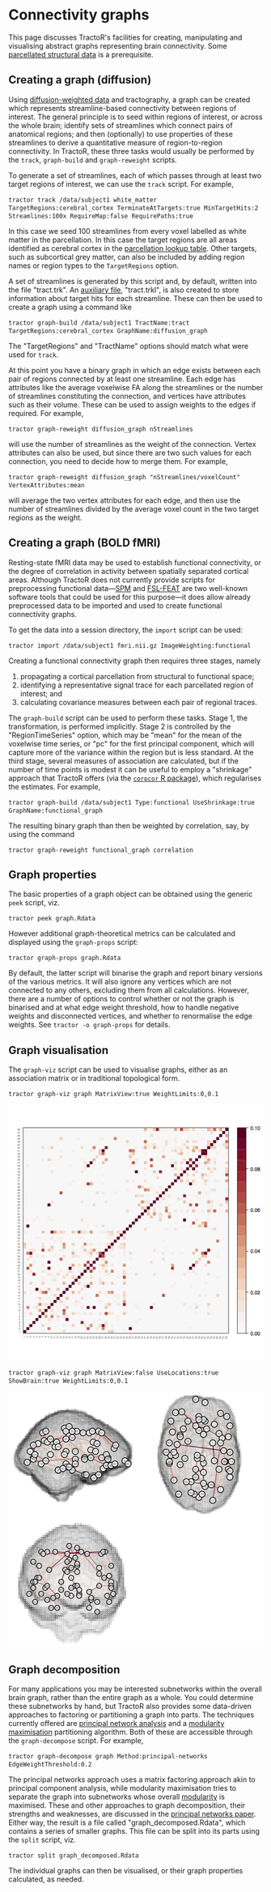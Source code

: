 # Connectivity graphs

This page discusses TractoR's facilities for creating, manipulating and visualising abstract graphs representing brain connectivity. Some [parcellated structural data](structural.html) is a prerequisite.

## Creating a graph (diffusion)

Using [diffusion-weighted data](diffusion-processing.html) and tractography, a graph can be created which represents streamline-based connectivity between regions of interest. The general principle is to seed within regions of interest, or across the whole brain; identify sets of streamlines which connect pairs of anatomical regions; and then (optionally) to use properties of these streamlines to derive a quantitative measure of region-to-region connectivity. In TractoR, these three tasks would usually be performed by the `track`, `graph-build` and `graph-reweight` scripts.

To generate a set of streamlines, each of which passes through at least two target regions of interest, we can use the `track` script. For example,

    tractor track /data/subject1 white_matter TargetRegions:cerebral_cortex TerminateAtTargets:true MinTargetHits:2 Streamlines:100x RequireMap:false RequirePaths:true

In this case we seed 100 streamlines from every voxel labelled as white matter in the parcellation. In this case the target regions are all areas identified as cerebral cortex in the [parcellation lookup table](structural.html). Other targets, such as subcortical grey matter, can also be included by adding region names or region types to the `TargetRegions` option.

A set of streamlines is generated by this script and, by default, written into the file "tract.trk". An [auxiliary file](conventions.html#file-types), "tract.trkl", is also created to store information about target hits for each streamline. These can then be used to create a graph using a command like

    tractor graph-build /data/subject1 TractName:tract TargetRegions:cerebral_cortex GraphName:diffusion_graph

The "TargetRegions" and "TractName" options should match what were used for `track`.

At this point you have a binary graph in which an edge exists between each pair of regions connected by at least one streamline. Each edge has attributes like the average voxelwise FA along the streamlines or the number of streamlines constituting the connection, and vertices have attributes such as their volume. These can be used to assign weights to the edges if required. For example,

    tractor graph-reweight diffusion_graph nStreamlines

will use the number of streamlines as the weight of the connection. Vertex attributes can also be used, but since there are two such values for each connection, you need to decide how to merge them. For example,

    tractor graph-reweight diffusion_graph "nStreamlines/voxelCount" VertexAttributes:mean

will average the two vertex attributes for each edge, and then use the number of streamlines divided by the average voxel count in the two target regions as the weight.

## Creating a graph (BOLD fMRI)

Resting-state fMRI data may be used to establish functional connectivity, or the degree of correlation in activity between spatially separated cortical areas. Although TractoR does not currently provide scripts for preprocessing functional data—[SPM](http://www.fil.ion.ucl.ac.uk/spm/) and [FSL-FEAT](http://fsl.fmrib.ox.ac.uk/fsl/fslwiki/FEAT) are two well-known software tools that could be used for this purpose—it does allow already preprocessed data to be imported and used to create functional connectivity graphs.

To get the data into a session directory, the `import` script can be used:

    tractor import /data/subject1 fmri.nii.gz ImageWeighting:functional

Creating a functional connectivity graph then requires three stages, namely

1. propagating a cortical parcellation from structural to functional space;
2. identifying a representative signal trace for each parcellated region of interest; and
3. calculating covariance measures between each pair of regional traces.

The `graph-build` script can be used to perform these tasks. Stage 1, the transformation, is performed implicitly. Stage 2 is controlled by the "RegionTimeSeries" option, which may be "mean" for the mean of the voxelwise time series, or "pc" for the first principal component, which will capture more of the variance within the region but is less standard. At the third stage, several measures of association are calculated, but if the number of time points is modest it can be useful to employ a "shrinkage" approach that TractoR offers (via the [`corpcor` R package](http://strimmerlab.org/software/corpcor/)), which regularises the estimates. For example,

    tractor graph-build /data/subject1 Type:functional UseShrinkage:true GraphName:functional_graph

The resulting binary graph than then be weighted by correlation, say, by using the command

    tractor graph-reweight functional_graph correlation

## Graph properties

The basic properties of a graph object can be obtained using the generic `peek` script, viz.

    tractor peek graph.Rdata

However additional graph-theoretical metrics can be calculated and displayed using the `graph-props` script:

    tractor graph-props graph.Rdata

By default, the latter script will binarise the graph and report binary versions of the various metrics. It will also ignore any vertices which are not connected to any others, excluding them from all calculations. However, there are a number of options to control whether or not the graph is binarised and at what edge weight threshold, how to handle negative weights and disconnected vertices, and whether to renormalise the edge weights. See `tractor -o graph-props` for details.

## Graph visualisation

The `graph-viz` script can be used to visualise graphs, either as an association matrix or in traditional topological form.

    tractor graph-viz graph MatrixView:true WeightLimits:0,0.1

![Graph shown as association matrix](graph-matrix.png)

    tractor graph-viz graph MatrixView:false UseLocations:true ShowBrain:true WeightLimits:0,0.1

![Graph shown topologically on brain](graph-brain.png)

## Graph decomposition

For many applications you may be interested subnetworks within the overall brain graph, rather than the entire graph as a whole. You could determine these subnetworks by hand, but TractoR also provides some data-driven approaches to factoring or partitioning a graph into parts. The techniques currently offered are [principal network analysis](http://dx.doi.org/10.1371/journal.pone.0060997) and a [modularity maximisation](http://dx.doi.org/10.1073/pnas.0601602103) partitioning algorithm. Both of these are accessible through the `graph-decompose` script. For example,

    tractor graph-decompose graph Method:principal-networks EdgeWeightThreshold:0.2

The principal networks approach uses a matrix factoring approach akin to principal component analysis, while modularity maximisation tries to separate the graph into subnetworks whose overall [modularity](https://en.wikipedia.org/wiki/Modularity_(networks)) is maximised. These and other approaches to graph decomposition, their strengths and weaknesses, are discussed in the [principal networks paper](http://dx.doi.org/10.1371/journal.pone.0060997). Either way, the result is a file called "graph_decomposed.Rdata", which contains a series of smaller graphs. This file can be split into its parts using the `split` script, viz.

    tractor split graph_decomposed.Rdata

The individual graphs can then be visualised, or their graph properties calculated, as needed.

